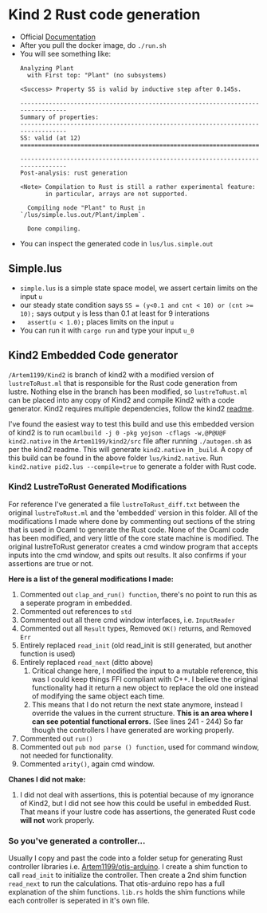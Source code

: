 # Kind 2 Rust code generation

* Official [Documentation](https://kind.cs.uiowa.edu/kind2_user_doc/)
* After you pull the docker image, do `./run.sh`
* You will see something like:
	```
	Analyzing Plant
	  with First top: "Plant" (no subsystems)

	<Success> Property SS is valid by inductive step after 0.145s.

	--------------------------------------------------------------------------------
	Summary of properties:
	--------------------------------------------------------------------------------
	SS: valid (at 12)
	================================================================================

	--------------------------------------------------------------------------------
	Post-analysis: rust generation

	<Note> Compilation to Rust is still a rather experimental feature:
	       in particular, arrays are not supported.

	  Compiling node "Plant" to Rust in `/lus/simple.lus.out/Plant/implem`.

	  Done compiling.
	```
* You can inspect the generated code in `lus/lus.simple.out`

## Simple.lus
* `simple.lus` is a simple state space model, we assert certain limits on the input `u` 
* our steady state condition says `SS = (y<0.1 and cnt < 10) or (cnt >= 10);` says output `y` is less than 0.1 at least for 9 interations
* `  assert(u < 1.0);` places limits on the input `u`
* You can run it with `cargo run` and type your input `u_0`

## Kind2 Embedded Code generator

`/Artem1199/Kind2` is branch of kind2 with a modified version of `lustreToRust.ml` that is responsible for the Rust code generation from lustre.  Nothing else in the branch has been modified, so `lustreToRust.ml` can be placed into any copy of Kind2 and compile Kind2 with a code generator.  Kind2 requires multiple dependencies, follow the kind2 [readme](https://github.com/kind2-mc/kind2).

I've found the easiest way to test this build and use this embedded version of kind2 is to run `ocamlbuild -j 0 -pkg yojson -cflags -w,@P@U@F kind2.native` in the `Artem1199/kind2/src` file after running `./autogen.sh` as per the kind2 readme.  This will generate `kind2.native` in `_build`.  A copy of this build can be found in the above folder `lus/kind2.native`.  Run `kind2.native pid2.lus --compile=true` to generate a folder with Rust code.

### Kind2 LustreToRust Generated Modifications
For reference I've generated a file `lustreToRust_diff.txt` between the original `lustreToRust.ml` and the 'embedded' version in this folder.  All of the modifications I made where done by commenting out sections of the string that is used in Ocaml to generate the Rust code.  None of the Ocaml code has been modified, and very little of the core state machine is modified.  The original lustreToRust generator creates a cmd window program that accepts inputs into the cmd window, and spits out results.  It also confirms if your assertions are true or not.

**Here is a list of the general modifications I made:**
1. Commented out `clap_and_run() function`, there's no point to run this as a seperate program in embedded.
2. Commented out references to `std`
3. Commented out all there cmd window interfaces, i.e. `InputReader`
4. Commented out all `Result` types, Removed `OK()` returns, and Removed `Err`
5. Entirely replaced `read_init` (old read_init is still generated, but another function is used)
6. Entirely replaced `read_next` (ditto above)
    1. Critical change here, I modified the input to a mutable reference, this was I could keep things FFI compliant with C++.  I believe the original functionality had it return a new object to replace the old one instead of modifying the same object each time.
    2. This means that I do not return the next state anymore, instead I override the values in the current structure.  **This is an area where I can see potential functional errors.**  (See lines 241 - 244) So far though the controllers I have generated are working properly.
7. Commented out `run()`
8. Commented out `pub mod parse () function`, used for command window, not needed for functionality.
9. Commented `arity()`, again cmd window.

**Chanes I did not make:**
1. I did not deal with assertions, this is potential because of my ignorance of Kind2, but I did not see how this could be useful in embedded Rust.  That means if your lustre code has assertions, the generated Rust code **will not** work properly.

### So you've generated a controller...
Usually I copy and past the code into a folder setup for generating Rust controller libraries i.e. [Artem1199/otis-arduino](https://github.com/Artem1199/otis-arduino/tree/master/otis_twipv2/Rust-Cortex-M-PID/pidControl/src).  I create a shim function to call `read_init` to initialize the controller.  Then create a 2nd shim function `read_next` to run the calculations.  That otis-arduino repo has a full explanation of the shim functions.  `lib.rs` holds the shim functions while each controller is seperated in it's own file.
